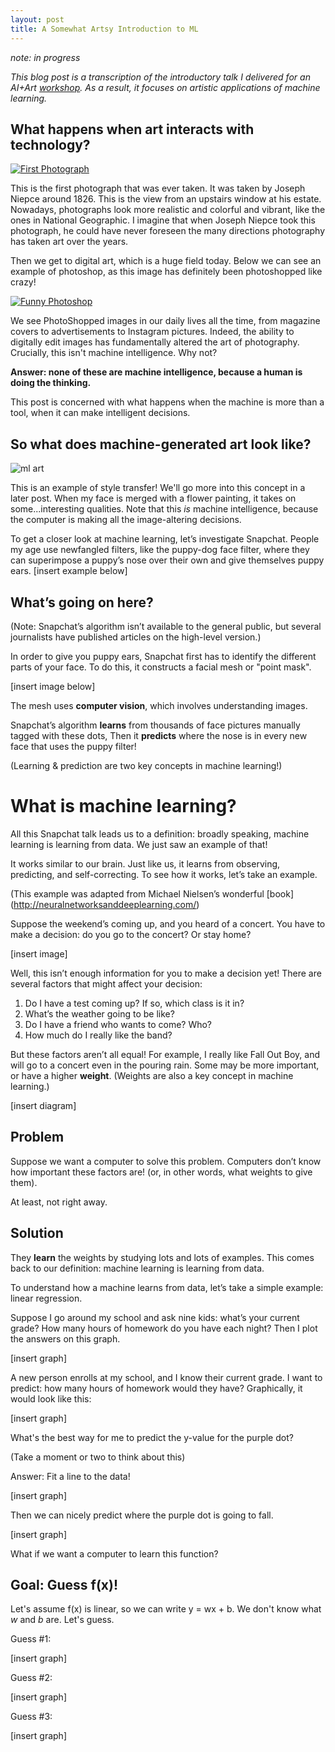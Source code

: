 ```yaml
---
layout: post
title: A Somewhat Artsy Introduction to ML
---
```

*note: in progress*

*This blog post is a transcription of the introductory talk I delivered for an AI+Art [workshop](https://aiandart.wixsite.com/creaite). As a result, it focuses on artistic applications of machine learning.*

## What happens when art interacts with technology?

[![First Photograph](https://upload.wikimedia.org/wikipedia/commons/5/5c/View_from_the_Window_at_Le_Gras%2C_Joseph_Nic%C3%A9phore_Ni%C3%A9pce.jpg)](https://upload.wikimedia.org/wikipedia/commons/5/5c/View_from_the_Window_at_Le_Gras%2C_Joseph_Nic%C3%A9phore_Ni%C3%A9pce.jpg)

This is the first photograph that was ever taken. It was taken by Joseph Niepce around 1826. This is the view from an upstairs window at his estate. Nowadays, photographs look more realistic and colorful and vibrant, like the ones in National Geographic. I imagine that when Joseph Niepce took this photograph, he could have never foreseen the many directions photography has taken art over the years. 

Then we get to digital art, which is a huge field today. Below we can see an example of photoshop, as this image has definitely been photoshopped like crazy!

[![Funny Photoshop](
https://s-media-cache-ak0.pinimg.com/originals/c9/b8/c4/c9b8c4461b9b1c1dc2b8beb6cb9519c2.jpg)](
https://s-media-cache-ak0.pinimg.com/originals/c9/b8/c4/c9b8c4461b9b1c1dc2b8beb6cb9519c2.jpg)

We see PhotoShopped images in our daily lives all the time, from magazine covers to advertisements to Instagram pictures. Indeed, the ability to digitally edit images has fundamentally altered the art of photography. Crucially, this isn't machine intelligence. Why not?

**Answer: none of these are machine intelligence, because a human is doing the thinking.**

This post is concerned with what happens when the machine is more than a tool, when it can make intelligent decisions.

## So what does machine-generated art look like?

![ml art](https://i1.wp.com/nanditanaik.files.wordpress.com/2017/09/screen-shot-2017-09-05-at-7-18-51-pm.png?ssl=1&w=450)

This is an example of style transfer! We'll go more into this concept in a later post. When my face is merged with a flower painting, it takes on some...interesting qualities. Note that this *is* machine intelligence, because the computer is making all the image-altering decisions.

To get a closer look at machine learning, let’s investigate Snapchat.
People my age use newfangled filters, like the puppy-dog face filter, where they can superimpose a puppy’s nose over their own and give themselves puppy ears.
[insert example below]

## What’s going on here?

(Note: Snapchat’s algorithm isn’t available to the general public, but several journalists have published articles on the high-level version.)

In order to give you puppy ears, Snapchat first has to identify the different parts of your face. To do this, it constructs a
facial mesh or "point mask".

[insert image below]

The mesh uses **computer vision**, which involves understanding images. 

Snapchat’s algorithm **learns** from thousands of face pictures manually tagged with these dots,
Then it **predicts** where the nose is in every new face that uses the puppy filter!

(Learning & prediction are two key concepts in machine learning!)

# What is machine learning?

All this Snapchat talk leads us to a definition: broadly speaking, machine learning is learning from data. We just saw an example of that!

It works similar to our brain. Just like us, it learns from observing, predicting, and self-correcting. To see how it works, let’s take an example.

(This example was adapted from Michael Nielsen’s wonderful [book] (http://neuralnetworksanddeeplearning.com/)

Suppose the weekend’s coming up, and you heard of a concert. You have to make a decision: do you go to the concert? Or stay home?

[insert image]

Well, this isn’t enough information for you to make a decision yet! There are several factors that might affect your decision:
1. Do I have a test coming up? If so, which class is it in?
3. What’s the weather going to be like?
4. Do I have a friend who wants to come? Who?
5. How much do I really like the band?

But these factors aren’t all equal! For example, I really like Fall Out Boy, and will go to a concert even in the pouring rain. Some may be more important, or have a higher **weight**. (Weights are also a key concept in machine learning.)

[insert diagram]

## Problem

Suppose we want a computer to solve this problem. Computers don’t know how important these factors are! (or, in other words, what weights to give them).

At least, not right away.

## Solution

They **learn** the weights by studying lots and lots of examples. This comes back to our definition: machine learning is learning from data.

To understand how a machine learns from data, let’s take a simple example: linear regression.

Suppose I go around my school and ask nine kids: what’s your current grade? How many hours of homework do you have each night?
Then I plot the answers on this graph.

[insert graph]

A new person enrolls at my school, and I know their current grade. I want to predict: how many hours of homework would they have? Graphically, it would look like this:

[insert graph]

What's the best way for me to predict the y-value for the purple dot?

(Take a moment or two to think about this)

Answer: Fit a line to the data!

[insert graph]

Then we can nicely predict where the purple dot is going to fall.

[insert graph]

What if we want a computer to learn this function?

## Goal: Guess f(x)!

Let's assume f(x) is linear, so we can write y = wx + b. We don't know what *w* and *b* are. Let's guess.

Guess #1:

[insert graph]

Guess #2:

[insert graph]

Guess #3:

[insert graph]

